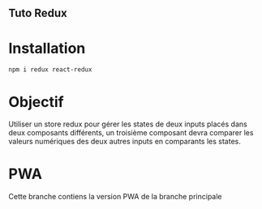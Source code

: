 ## Tuto Redux

# Installation

```
npm i redux react-redux
```

# Objectif

Utiliser un store redux pour gérer les states de deux inputs placés dans deux composants différents, un troisième composant devra comparer les valeurs numériques des deux autres inputs en comparants les states.

# PWA

Cette branche contiens la version PWA de la branche principale